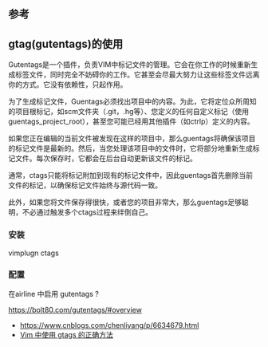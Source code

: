 ## 参考


## gtag(gutentags)的使用

Gutentags是一个插件，负责VIM中标记文件的管理。它会在你工作的时候重新生成标签文件，同时完全不妨碍你的工作。它甚至会尽最大努力让这些标签文件远离你的方式。它没有依赖性，只起作用。

为了生成标记文件，Guentags必须找出项目中的内容。为此，它将定位众所周知的项目根标记，如scm文件夹（.git，.hg等）、您定义的任何自定义标记（使用guentags_project_root），甚至您可能已经用其他插件（如ctrlp）定义的内容。


如果您正在编辑的当前文件被发现在这样的项目中，那么guentags将确保该项目的标记文件是最新的。然后，当您处理该项目中的文件时，它将部分地重新生成标记文件。每次保存时，它都会在后台自动更新该文件的标记。

通常，ctags只能将标记附加到现有的标记文件中，因此guentags首先删除当前文件的标记，以确保标记文件始终与源代码一致。

此外，如果您将文件保存得很快，或者您的项目非常大，那么guentags足够聪明，不必通过触发多个ctags过程来绊倒自己。

### 安装

vimplugn
ctags

### 配置

在airline 中启用 gutentags ?

https://bolt80.com/gutentags/#overview

 - https://www.cnblogs.com/chenliyang/p/6634679.html
 - [Vim 中使用 gtags 的正确方法](https://www.v2ex.com/t/456788)


